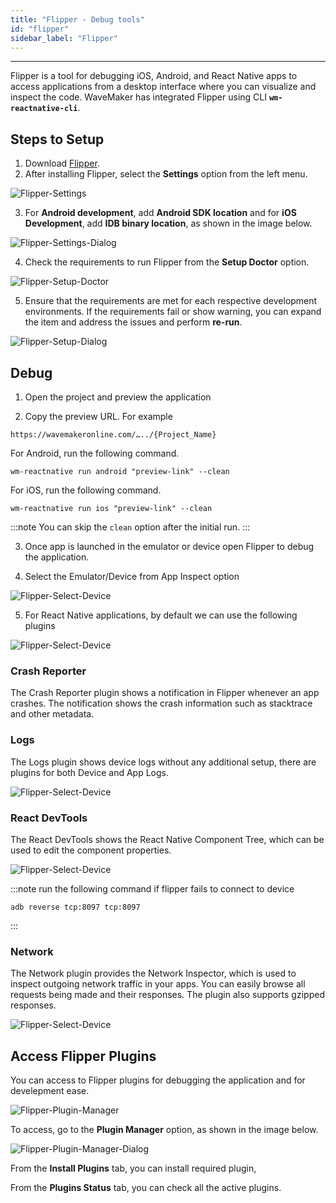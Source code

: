 ```yaml
---
title: "Flipper - Debug tools"
id: "flipper"
sidebar_label: "Flipper"
---
```

---

Flipper is a tool for debugging iOS, Android, and React Native apps to access applications from a desktop interface where you can visualize and inspect the code. WaveMaker has integrated Flipper using CLI **`wm-reactnative-cli`**.

## Steps to Setup

1. Download [Flipper](https://fbflipper.com/).
2. After installing Flipper, select the **Settings** option from the left menu.

![Flipper-Settings](/learn/assets/flipper-settings.png)

3. For **Android development**, add **Android SDK location** and for **iOS Development**, add **IDB binary location**, as shown in the image below.

![Flipper-Settings-Dialog](/learn/assets/flipper-settings-dialog.png)

4. Check the requirements to run Flipper from the **Setup Doctor** option.

![Flipper-Setup-Doctor](/learn/assets/flipper-setup-doctor.png)

5. Ensure that the requirements are met for each respective development environments. If the requirements fail or show warning, you can expand the item and address the issues and perform **re-run**.

![Flipper-Setup-Dialog](/learn/assets/flipper-setup-doctor-dialog.png)

## Debug 

1. Open the project and preview the application

2. Copy the preview URL. For example

```
https://wavemakeronline.com/…../{Project_Name}
```
For Android, run the following command.

```
wm-reactnative run android "preview-link" --clean
```

For iOS, run the following command.

```
wm-reactnative run ios "preview-link" --clean
```

:::note
You can skip the `clean` option after the initial run.
:::

3. Once app is launched in the emulator or device open Flipper to debug the application.

4. Select the Emulator/Device from App Inspect option

![Flipper-Select-Device](/learn/assets/flipper-device-selection.png)

5. For React Native applications, by default we can use the following plugins

![Flipper-Select-Device](/learn/assets/flipper-default-plugins.png)

### Crash Reporter

The Crash Reporter plugin shows a notification in Flipper whenever an app crashes. The notification shows the crash information such as stacktrace and other metadata.

### Logs

The Logs plugin shows device logs without any additional setup, there are plugins for both Device and App Logs.

![Flipper-Select-Device](/learn/assets/flipper-logs-plugins.png)

### React DevTools

The React DevTools shows the React Native Component Tree, which can be used to edit the component properties.

![Flipper-Select-Device](/learn/assets/flipper-devtools-plugins.png)

:::note
run the following command if flipper fails to connect to device
```
adb reverse tcp:8097 tcp:8097
```
:::

### Network

The Network plugin provides the Network Inspector, which is used to inspect outgoing network traffic in your apps. You can easily browse all requests being made and their responses. The plugin also supports gzipped responses.

![Flipper-Select-Device](/learn/assets/flipper-network-plugins.png)

## Access Flipper Plugins

You can access to Flipper plugins for debugging the application and for develepment ease.

![Flipper-Plugin-Manager](/learn/assets/flipper-plugin-manager.png)

To access, go to the **Plugin Manager** option, as shown in the image below.

![Flipper-Plugin-Manager-Dialog](/learn/assets/flipper-plugin-manager-dialog.png)

From the **Install Plugins** tab, you can install required plugin, 

From the **Plugins Status** tab, you can check all the active plugins.

